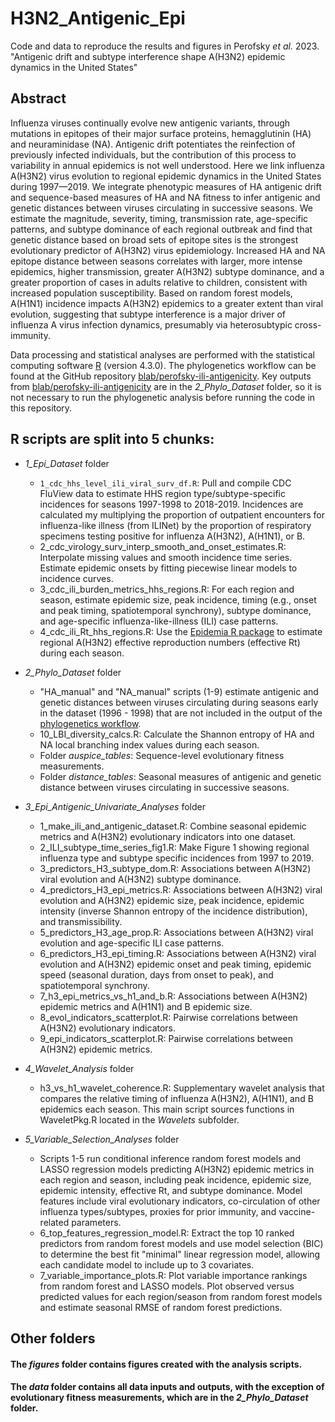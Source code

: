 # H3N2_Antigenic_Epi
Code and data to reproduce the results and figures in Perofsky _et al._ 2023. "Antigenic drift and subtype interference shape A(H3N2) epidemic dynamics in the United States"

## Abstract

Influenza viruses continually evolve new antigenic variants, through mutations in epitopes of their major surface proteins, hemagglutinin (HA) and neuraminidase (NA). Antigenic drift potentiates the reinfection of previously infected individuals, but the contribution of this process to variability in annual epidemics is not well understood. Here we link influenza A(H3N2) virus evolution to regional epidemic dynamics in the United States during 1997—2019. We integrate phenotypic measures of HA antigenic drift and sequence-based measures of HA and NA fitness to infer antigenic and genetic distances between viruses circulating in successive seasons. We estimate the magnitude, severity, timing, transmission rate, age-specific patterns, and subtype dominance of each regional outbreak and find that genetic distance based on broad sets of epitope sites is the strongest evolutionary predictor of A(H3N2) virus epidemiology. Increased HA and NA epitope distance between seasons correlates with larger, more intense epidemics, higher transmission, greater A(H3N2) subtype dominance, and a greater proportion of cases in adults relative to children, consistent with increased population susceptibility. Based on random forest models, A(H1N1) incidence impacts A(H3N2) epidemics to a greater extent than viral evolution, suggesting that subtype interference is a major driver of influenza A virus infection dynamics, presumably via heterosubtypic cross-immunity.

Data processing and statistical analyses are performed with the statistical computing software [R](https://www.r-project.org/) (version 4.3.0). The phylogenetics workflow can be found at the GitHub repository [blab/perofsky-ili-antigenicity](https://github.com/blab/perofsky-ili-antigenicity). Key outputs from [blab/perofsky-ili-antigenicity](https://github.com/blab/perofsky-ili-antigenicity) are in the _2_Phylo_Dataset_ folder, so it is not necessary to run the phylogenetic analysis before running the code in this repository.


## R scripts are split into 5 chunks:

* _1_Epi_Dataset_ folder
  * `1_cdc_hhs_level_ili_viral_surv_df.R`: Pull and compile CDC FluView data to estimate HHS region type/subtype-specific incidences for seasons 1997-1998 to 2018-2019. Incidences are calculated my multiplying the proportion of outpatient encounters for influenza-like illness (from ILINet) by the proportion of respiratory specimens testing positive for influenza A(H3N2), A(H1N1), or B.
  * 2_cdc_virology_surv_interp_smooth_and_onset_estimates.R: Interpolate missing values and smooth incidence time series. Estimate epidemic onsets by fitting piecewise linear models to incidence curves.
  * 3_cdc_ili_burden_metrics_hhs_regions.R: For each region and season, estimate epidemic size, peak incidence, timing (e.g., onset and peak timing, spatiotemporal synchrony), subtype dominance, and age-specific influenza-like-illness (ILI) case patterns.
  * 4_cdc_ili_Rt_hhs_regions.R: Use the [Epidemia R package](https://imperialcollegelondon.github.io/epidemia/index.html) to estimate regional A(H3N2) effective reproduction numbers (effective Rt) during each season.

* _2_Phylo_Dataset_ folder
  * "HA_manual" and "NA_manual" scripts (1-9) estimate antigenic and genetic distances between viruses circulating during seasons early in the dataset (1996 - 1998) that are not included in the output of the [phylogenetics workflow](https://github.com/blab/perofsky-ili-antigenicity).
  * 10_LBI_diversity_calcs.R: Calculate the Shannon entropy of HA and NA local branching index values during each season.
  * Folder _auspice_tables_: Sequence-level evolutionary fitness measurements.
  * Folder _distance_tables_: Seasonal measures of antigenic and genetic distance between viruses circulating in successive seasons.

* _3_Epi_Antigenic_Univariate_Analyses_ folder
  * 1_make_ili_and_antigenic_dataset.R: Combine seasonal epidemic metrics and A(H3N2) evolutionary indicators into one dataset.
  * 2_ILI_subtype_time_series_fig1.R: Make Figure 1 showing regional influenza type and subtype specific incidences from 1997 to 2019.
  * 3_predictors_H3_subtype_dom.R: Associations between A(H3N2) viral evolution and A(H3N2) subtype dominance.
  * 4_predictors_H3_epi_metrics.R: Associations between A(H3N2) viral evolution and A(H3N2) epidemic size, peak incidence, epidemic intensity (inverse Shannon entropy of the incidence distribution), and transmissibility.
  * 5_predictors_H3_age_prop.R: Associations between A(H3N2) viral evolution and age-specific ILI case patterns.
  * 6_predictors_H3_epi_timing.R: Associations between A(H3N2) viral evolution and A(H3N2) epidemic onset and peak timing, epidemic speed (seasonal duration, days from onset to peak), and spatiotemporal synchrony.
  * 7_h3_epi_metrics_vs_h1_and_b.R: Associations between A(H3N2) epidemic metrics and A(H1N1) and B epidemic size.
  * 8_evol_indicators_scatterplot.R: Pairwise correlations between A(H3N2) evolutionary indicators.
  * 9_epi_indicators_scatterplot.R: Pairwise correlations between A(H3N2) epidemic metrics.

* _4_Wavelet_Analysis_ folder
  * h3_vs_h1_wavelet_coherence.R: Supplementary wavelet analysis that compares the relative timing of influenza A(H3N2), A(H1N1), and B epidemics each season. This main script sources functions in WaveletPkg.R located in the _Wavelets_ subfolder.

* _5_Variable_Selection_Analyses_ folder
  * Scripts 1-5 run conditional inference random forest models and LASSO regression models predicting A(H3N2) epidemic metrics in each region and season, including peak incidence, epidemic size, epidemic intensity, effective Rt, and subtype dominance. Model features include viral evolutionary indicators, co-circulation of other influenza types/subtypes, proxies for prior immunity, and vaccine-related parameters.
  * 6_top_features_regression_model.R: Extract the top 10 ranked predictors from random forest models and use model selection (BIC) to determine the best fit "minimal" linear regression model, allowing each candidate model to include up to 3 covariates.
  * 7_variable_importance_plots.R: Plot variable importance rankings from random forest and LASSO models. Plot observed versus predicted values for each region/season from random forest models and estimate seasonal RMSE of random forest predictions.

## Other folders

#### The _figures_ folder contains figures created with the analysis scripts.

#### The _data_ folder contains all data inputs and outputs, with the exception of evolutionary fitness measurements, which are in the _2_Phylo_Dataset_ folder.
